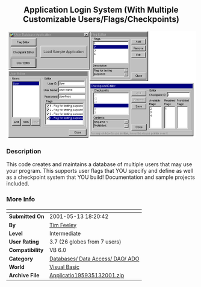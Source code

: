 ﻿<div align="center">

## Application Login System \(With Multiple Customizable Users/Flags/Checkpoints\)

<img src="PIC20015131819574801.gif">
</div>

### Description

This code creates and maintains a database of multiple users that may use your program. This supports user flags that YOU specify and define as well as a checkpoint system that YOU build! Documentation and sample projects included.
 
### More Info
 


<span>             |<span>
---                |---
**Submitted On**   |2001-05-13 18:20:42
**By**             |[Tim Feeley](https://github.com/Planet-Source-Code/PSCIndex/blob/master/ByAuthor/tim-feeley.md)
**Level**          |Intermediate
**User Rating**    |3.7 (26 globes from 7 users)
**Compatibility**  |VB 6\.0
**Category**       |[Databases/ Data Access/ DAO/ ADO](https://github.com/Planet-Source-Code/PSCIndex/blob/master/ByCategory/databases-data-access-dao-ado__1-6.md)
**World**          |[Visual Basic](https://github.com/Planet-Source-Code/PSCIndex/blob/master/ByWorld/visual-basic.md)
**Archive File**   |[Applicatio195935132001\.zip](https://github.com/Planet-Source-Code/tim-feeley-application-login-system-with-multiple-customizable-users-flags-checkpoints__1-23167/archive/master.zip)








